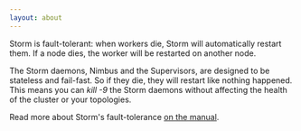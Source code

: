 ```yaml
---
layout: about
---
```


Storm is fault-tolerant: when workers die, Storm will automatically restart them. If a node dies, the worker will be restarted on another node.

The Storm daemons, Nimbus and the Supervisors, are designed to be stateless and fail-fast. So if they die, they will restart like nothing happened. This means you can *kill -9* the Storm daemons without affecting the health of the cluster or your topologies.

Read more about Storm's fault-tolerance [on the manual](/documentation/Fault-tolerance.html).